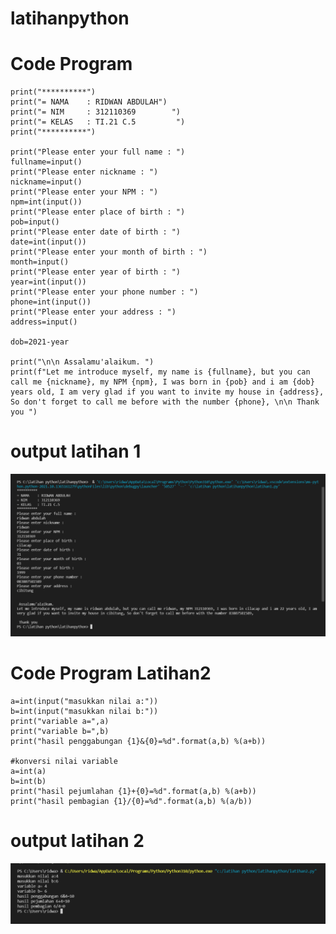 # latihanpython

# Code Program 

    print("**********")
    print("= NAMA    : RIDWAN ABDULAH")
    print("= NIM     : 312110369        ")
    print("= KELAS   : TI.21 C.5         ")
    print("**********")

    print("Please enter your full name : ")
    fullname=input()
    print("Please enter nickname : ")
    nickname=input()
    print("Please enter your NPM : ")
    npm=int(input())
    print("Please enter place of birth : ")
    pob=input()
    print("Please enter date of birth : ")
    date=int(input())
    print("Please enter your month of birth : ")
    month=input()
    print("Please enter year of birth : ")
    year=int(input())
    print("Please enter your phone number : ")
    phone=int(input())
    print("Please enter your address : ")
    address=input()

    dob=2021-year

    print("\n\n Assalamu'alaikum. ")
    print(f"Let me introduce myself, my name is {fullname}, but you can call me {nickname}, my NPM {npm}, I was born in {pob} and i am {dob} years old, I am very glad if you want to invite my house in {address}, So don't forget to call me before with the number {phone}, \n\n Thank you ")


# output latihan 1

![latihan3](gambar/latihan1.png)

# Code Program Latihan2

    a=int(input("masukkan nilai a:"))
    b=int(input("masukkan nilai b:"))
    print("variable a=",a)
    print("variable b=",b)
    print("hasil penggabungan {1}&{0}=%d".format(a,b) %(a+b))

    #konversi nilai variable
    a=int(a)
    b=int(b)
    print("hasil pejumlahan {1}+{0}=%d".format(a,b) %(a+b))
    print("hasil pembagian {1}/{0}=%d".format(a,b) %(a/b))


# output latihan 2

![latihan2](gambar/latihan2.png)

